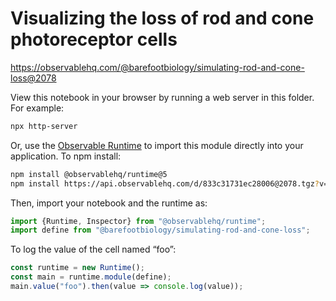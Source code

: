 # Visualizing the loss of rod and cone photoreceptor cells

https://observablehq.com/@barefootbiology/simulating-rod-and-cone-loss@2078

View this notebook in your browser by running a web server in this folder. For
example:

~~~sh
npx http-server
~~~

Or, use the [Observable Runtime](https://github.com/observablehq/runtime) to
import this module directly into your application. To npm install:

~~~sh
npm install @observablehq/runtime@5
npm install https://api.observablehq.com/d/833c31731ec28006@2078.tgz?v=3
~~~

Then, import your notebook and the runtime as:

~~~js
import {Runtime, Inspector} from "@observablehq/runtime";
import define from "@barefootbiology/simulating-rod-and-cone-loss";
~~~

To log the value of the cell named “foo”:

~~~js
const runtime = new Runtime();
const main = runtime.module(define);
main.value("foo").then(value => console.log(value));
~~~
